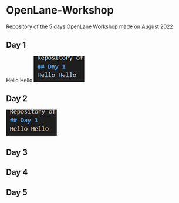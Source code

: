 # OpenLane-Workshop
Repository of the 5 days OpenLane Workshop made on August 2022
## Day 1
Hello Hello
![Captura de prueba](Images/Captura2022-08-06-10-58-05.png)
## Day 2
![](Images/Captura-2022-08-06-11-06-43.png)
## Day 3
## Day 4
## Day 5

